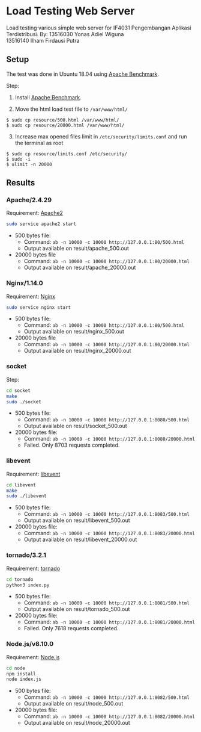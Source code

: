 # Load Testing Web Server
Load testing various simple web server for IF4031 Pengembangan Aplikasi Terdistribusi.
By:
13516030 Yonas Adiel Wiguna  
13516140 Ilham Firdausi Putra

## Setup
The test was done in Ubuntu 18.04 using [Apache Benchmark](https://www.tutorialspoint.com/apache_bench/apache_bench_environment_setup.htm).

Step:
1. Install [Apache Benchmark](https://www.tutorialspoint.com/apache_bench/apache_bench_environment_setup.htm).

2. Move the html load test file to `/var/www/html/`
  ```
  $ sudo cp resource/500.html /var/www/html/
  $ sudo cp resource/20000.html /var/www/html/
  ```

3. Increase max opened files limit in `/etc/security/limits.conf` and run the terminal as root
  ```
  $ sudo cp resource/limits.conf /etc/security/
  $ sudo -i
  $ ulimit -n 20000
  ```

## Results
### Apache/2.4.29 
Requirement: [Apache2](https://www.digitalocean.com/community/tutorials/how-to-install-the-apache-web-server-on-ubuntu-18-04-quickstart)

``` bash
sudo service apache2 start
```

* 500 bytes file:
  * Command: `ab -n 10000 -c 10000 http://127.0.0.1:80/500.html`
  * Output available on result/apache_500.out
* 20000 bytes file
  * Command: `ab -n 10000 -c 10000 http://127.0.0.1:80/20000.html`
  * Output available on result/apache_20000.out

### Nginx/1.14.0
Requirement: [Nginx](https://www.digitalocean.com/community/tutorials/how-to-install-nginx-on-ubuntu-18-04)

``` bash
sudo service nginx start
```

* 500 bytes file:
  * Command: `ab -n 10000 -c 10000 http://127.0.0.1:80/500.html`
  * Output available on result/nginx_500.out
* 20000 bytes file
  * Command: `ab -n 10000 -c 10000 http://127.0.0.1:80/20000.html`
  * Output available on result/nginx_20000.out

### socket
Step:

``` bash
cd socket
make
sudo ./socket
```

* 500 bytes file:
  * Command: `ab -n 10000 -c 10000 http://127.0.0.1:8080/500.html`
  * Output available on result/socket_500.out
* 20000 bytes file:
  * Command: `ab -n 10000 -c 10000 http://127.0.0.1:8080/20000.html`
  * Failed. Only 8703 requests completed.

### libevent
Requirement: [libevent](https://libevent.org/)

``` bash
cd libevent
make
sudo ./libevent
```

* 500 bytes file:
  * Command: `ab -n 10000 -c 10000 http://127.0.0.1:8083/500.html`
  * Output available on result/libevent_500.out
* 20000 bytes file:
  * Command: `ab -n 10000 -c 10000 http://127.0.0.1:8083/20000.html`
  * Output available on result/libevent_20000.out

### tornado/3.2.1
Requirement: [tornado](https://pypi.org/project/tornado/)

``` bash
cd tornado
python3 index.py
```

* 500 bytes file:
  * Command: `ab -n 10000 -c 10000 http://127.0.0.1:8081/500.html`
  * Output available on result/tornado_500.out
* 20000 bytes file:
  * Command: `ab -n 10000 -c 10000 http://127.0.0.1:8081/20000.html`
  * Failed. Only 7618 requests completed.

### Node.js/v8.10.0
Requirement: [Node.js](https://nodejs.org/en/download/)

``` bash
cd node
npm install
node index.js
```

* 500 bytes file:
  * Command: `ab -n 10000 -c 10000 http://127.0.0.1:8082/500.html`
  * Output available on result/node_500.out
* 20000 bytes file:
  * Command: `ab -n 10000 -c 10000 http://127.0.0.1:8082/20000.html`
  * Output available on result/node_20000.out